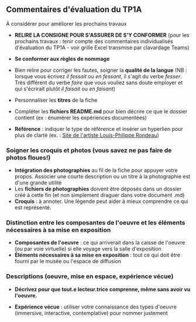 ## Commentaires d'évaluation du TP1A
À considérer pour améliorer les prochains travaux

- **RELIRE LA CONSIGNE POUR S'ASSURER DE S'Y CONFORMER** (pour les prochains travaux : tenir compte des commentaires individualisés d'évaluation du TP1A - voir grille Excel transmise par clavardage Teams)
- **Se conformer aux règles de nommage**

- Bien relire pour corriger les fautes, soigner la **qualité de la langue** (NB : lorsque vous écrivez *il fessait* ou *en fessant*, il s'agit du verbe *fesser*. Très différent du verbe *faire* que vous vouliez sans doute employer et qui s'écrirait plutôt *il faisait* ou *en faisant*)
- Personnaliser les **titres** de la fiche
- Compléter les **fichiers README.md** pour bien décrire ce que le dossier contient (ex : énumérer les expériences documentées)
- **Référence** :  indiquer le type de référence et insérer un hyperlien pour plus de clarté (ex. : [Site de l'artiste Louis-Philippe Rondeau](http://patenteux.com/wp/))

### Soigner les croquis et photos (vous savez ne pas faire de photos floues!)
- **Intégration des photographies** au fil de la fiche pour appuyer votre propos. Associer une courte description ou un titre à la photographie est d'une grande utilité
- Les **fichiers de photographies** doivent être déposés dans un dossier créé à cette fin (et non simplement draguer dans votre document .md)
- **Croquis** : à annoter. Une légende peut aider à mieux comprendre ce qui est représenté.

### Distinction entre les composantes de l'oeuvre et les éléments nécessaires à sa mise en exposition
- **Composantes de l'oeuvre** : ce qui arriverait dans la caisse de l'oeuvre (ou par voie virtuelle) si elle voyage vers la salle d'exposition 
- **Éléments nécessaires à sa mise en exposition** : tout ce qui doit être fourni par le musée ou l'espace de diffusion

### Descriptions (oeuvre, mise en espace, expérience vécue)
- **Décrivez pour que tout.e lecteur.trice comprenne, même sans avoir vu l'oeuvre.**

- **Expérience vécue** : utiliser votre connaissance des types d'oeuvre (immersive, interactive, contemplative) pour nommer justement
